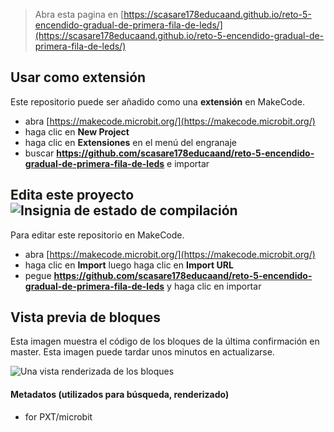 
> Abra esta pagina en [https://scasare178educaand.github.io/reto-5-encendido-gradual-de-primera-fila-de-leds/](https://scasare178educaand.github.io/reto-5-encendido-gradual-de-primera-fila-de-leds/)

## Usar como extensión

Este repositorio puede ser añadido como una **extensión** en MakeCode.

* abra [https://makecode.microbit.org/](https://makecode.microbit.org/)
* haga clic en **New Project**
* haga clic en **Extensiones** en el menú del engranaje
* buscar **https://github.com/scasare178educaand/reto-5-encendido-gradual-de-primera-fila-de-leds** e importar

## Edita este proyecto ![Insignia de estado de compilación](https://github.com/scasare178educaand/reto-5-encendido-gradual-de-primera-fila-de-leds/workflows/MakeCode/badge.svg)

Para editar este repositorio en MakeCode.

* abra [https://makecode.microbit.org/](https://makecode.microbit.org/)
* haga clic en **Import** luego haga clic en **Import URL**
* pegue **https://github.com/scasare178educaand/reto-5-encendido-gradual-de-primera-fila-de-leds** y haga clic en importar

## Vista previa de bloques

Esta imagen muestra el código de los bloques de la última confirmación en master.
Esta imagen puede tardar unos minutos en actualizarse.

![Una vista renderizada de los bloques](https://github.com/scasare178educaand/reto-5-encendido-gradual-de-primera-fila-de-leds/raw/master/.github/makecode/blocks.png)

#### Metadatos (utilizados para búsqueda, renderizado)

* for PXT/microbit
<script src="https://makecode.com/gh-pages-embed.js"></script><script>makeCodeRender("{{ site.makecode.home_url }}", "{{ site.github.owner_name }}/{{ site.github.repository_name }}");</script>
